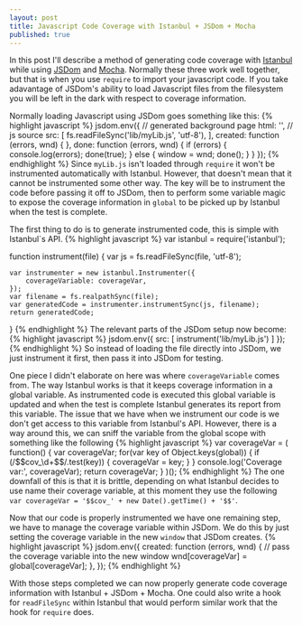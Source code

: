 ```yaml
---
layout: post
title: Javascript Code Coverage with Istanbul + JSDom + Mocha
published: true
---
```


In this post I'll describe a method of generating code coverage with [Istanbul](https://github.com/gotwarlost/istanbul)
 while using [JSDom](https://github.com/tmpvar/jsdom) and [Mocha](https://mochajs.org/). Normally
 these three work well together, but that is when you use ```require``` to import your javascript code.
 If you take adavantage of JSDom's ability to load Javascript files from the filesystem you will be
 left in the dark with respect to coverage information.

 Normally loading Javascript using JSDom goes something like this:
{% highlight javascript %}
jsdom.env({
    // generated background page
    html: '<html></html>',
    // js source
    src: [
        fs.readFileSync('lib/myLib.js', 'utf-8'),
    ],
    created: function (errors, wnd) {
    },
    done: function (errors, wnd) {
        if (errors) {
            console.log(errors);
            done(true);
        } else {
            window = wnd;
            done();
        }
    }
});
{% endhighlight %}
Since ```myLib.js``` isn't loaded through ```require``` it won't be instrumented 
automatically with Istanbul.  However, that doesn't mean that it cannot be instrumented some other way.
The key will be to instrument the code before passing it off to JSDom, then to perform some
variable magic to expose the coverage information in ```global``` to be picked up by Istanbul when
the test is complete.

The first thing to do is to generate instrumented code, this is simple with Istanbul`s API.
{% highlight javascript %}
var istanbul = require('istanbul');

function instrument(file) {
    var js = fs.readFileSync(file, 'utf-8');

    var instrumenter = new istanbul.Instrumenter({
        coverageVariable: coverageVar,
    });
    var filename = fs.realpathSync(file);
    var generatedCode = instrumenter.instrumentSync(js, filename);
    return generatedCode;
}
{% endhighlight %}
The relevant parts of the JSDom setup now become: 
{% highlight javascript %}
jsdom.env({
    src: [
        instrument('lib/myLib.js')
    ]
});
{% endhighlight %}
So instead of loading the file directly into JSDom, we just instrument it first, then pass it 
into JSDom for testing.

One piece I didn't elaborate on here was where ```coverageVariable``` comes from.  The way Istanbul works
is that it keeps coverage information in a global variable.  As instrumented code is executed this global variable
is updated and when the test is complete Istanbul generates its report from this variable.  The issue
that we have when we instrument our code is we don't get access to this variable from Istanbul's API.
However, there is a way around this, we can sniff the variable from the global scope with something like
the following
{% highlight javascript %}
var coverageVar = (
    function() {
        var coverageVar;
        for(var key of Object.keys(global)) {
            if (/\$\$cov_\d+\$\$/.test(key)) {
                coverageVar = key;
            }
        }
        console.log('Coverage var:', coverageVar);
        return coverageVar;
    }
)();
{% endhighlight %}
The one downfall of this is that it is brittle, depending on what Istanbul decides to use name
their coverage variable, at this moment they use the following ``` var coverageVar = '$$cov_' + new Date().getTime() + '$$'```.

Now that our code is properly instrumented we have one remaining step, we have to manage the coverage variable
within JSDom.  We do this by just setting the coverage variable in the new ```window``` that JSDom creates.
{% highlight javascript %}
jsdom.env({
    created: function (errors, wnd) {
        // pass the coverage variable into the new window
        wnd[coverageVar] = global[coverageVar];
    },
});
{% endhighlight %}

With those steps completed we can now properly generate code coverage information with
Istanbul + JSDom + Mocha.  One could also write a hook for ```readFileSync``` within Istanbul
that would perform similar work that the hook for ```require``` does.
